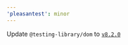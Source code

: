 ```yaml
---
'pleasantest': minor
---
```


Update `@testing-library/dom` to [`v8.2.0`](https://github.com/testing-library/dom-testing-library/releases/v8.2.0)
